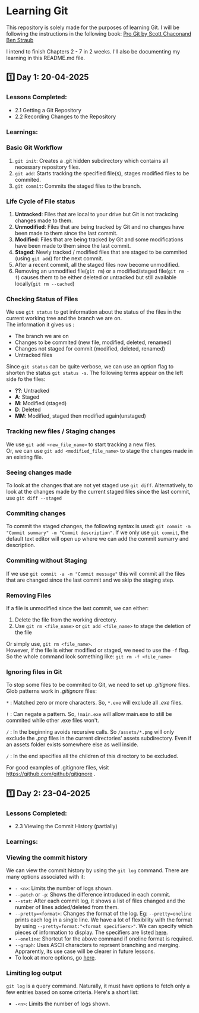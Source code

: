 # Learning Git

This repository is solely made for the purposes of learning Git. I will be following the instructions in the following book:
[Pro Git by Scott Chaconand Ben Straub](https://git-scm.com/book/en/v2)

I intend to finish Chapters 2 - 7 in 2 weeks. I'll also be documenting my learning in this README.md file.

## 1️⃣ Day 1: 20-04-2025

### **Lessons Completed:**

- 2.1 Getting a Git Repository
- 2.2 Recording Changes to the Repository

### **Learnings:**

### Basic Git Workflow

1. `git init`: Creates a .git hidden subdirectory which contains all necessary repository files.
2. `git add`: Starts tracking the specified file(s), stages modified files to be commited.
3. `git commit`: Commits the staged files to the branch.

### Life Cycle of File status

1. **Untracked**: Files that are local to your drive but Git is not trackcing changes made to them.
2. **Unmodified**: Files that are being tracked by Git and no changes have been made to them since the last commit.
3. **Modified**: Files that are being tracked by Git and some modifications have been made to them since the last commit.
4. **Staged**: Newly tracked / modified files that are staged to be commited (using `git add`) for the next commit.
5. After a recent commit, all the staged files now become unmodified.
6. Removing an unmodified file(`git rm`) or a modified/staged file(`git rm -f`) causes them to be either deleted or untracked but still available locally(`git rm --cached`)

### Checking Status of Files

We use `git status` to get information about the status of the files in the current working tree and the branch we are on. <br />
The information it gives us :

- The branch we are on
- Changes to be commited (new file, modified, deleted, renamed)
- Changes not staged for commit (modified, deleted, renamed)
- Untracked files

Since `git status` can be quite verbose, we can use an option flag to shorten the status `git status -s`. The following terms appear on the left side fo the files:

- **??**: Untracked
- **A**: Staged
- **M**: Modified (staged)
- **D**: Deleted
- **MM**: Modified, staged then modified again(unstaged)

### Tracking new files / Staging changes
We use `git add <new_file_name>` to start tracking a new files. <br />
Or, we can use `git add <modified_file_name>` to stage the changes made in an existing file.

### Seeing changes made
To look at the changes that are not yet staged use `git diff`. Alternatively, to look at the changes made by the current staged files since the last commit, use `git diff --staged`


### Commiting changes
To commit the staged changes, the following syntax is used: `git commit -m "Commit summary" -m "Commit description"`. If we only use `git commit`, the default text editor will open up where we can add the commit sumarry and description.

### Commiting without Staging
If we use `git commit -a -m "Commit message"` this will commit all the files that are changed since the last commit and we skip the staging step.

### Removing Files
If a file is unmodified since the last commit, we can either:
1. Delete the file from the working directory.
2. Use `git rm <file_name>` or `git add <file_name>` to stage the deletion of the file

Or simply use, `git rm <file_name>`.<br />
However, if the file is either modified or staged, we need to use the `-f` flag. So the whole command look something like: 
`git rm -f <file_name>`

### Ignoring files in Git
To stop some files to be commited to Git, we need to set up *.gitignore* files. Glob patterns work in *.gitignore* files:

`*` : Matched zero or more characters. So, `*.exe` will exclude all *.exe* files.

`!` : Can negate a pattern. So, `!main.exe` will allow main.exe to still be commited while other .exe files won't.

`/` : In the beginning avoids recursive calls. So `/assets/*.png` will only exclude the *.png* files in the current directories' assets subdirectory. Even if an assets folder exists somewhere else as well inside.

`/` : In the end specifies all the children of this directory to be excluded.

For good examples of .gitignore files, visit https://github.com/github/gitignore .

## 1️⃣ Day 2: 23-04-2025

### **Lessons Completed:**

- 2.3 Viewing the Commit History (partially)

### **Learnings:**

### Viewing the commit history
We can view the commit history by using the `git log` command. There are many options associated with it: 
- `- <n>`: Limits the number of logs shown.
- `--patch` or `-p`: Shows the difference introduced in each commit.
- `--stat`: After each commit log, it shows a list of files changed and the number of lines added/deleted from them.
- `--pretty=<format>`: Changes the format of the log. Eg: `--pretty=oneline` prints each log in a single line. We have a lot of flexibility with the format by using `--pretty=format:"<format specifiers>"`. We can specify which pieces of information to display. The specifiers are listed [here](https://git-scm.com/book/en/v2/Git-Basics-Viewing-the-Commit-History#pretty_format).
- `--oneline`: Shortcut for the above command if oneline format is required.
- `--graph`: Uses ASCII characters to reprsent branching and merging. Apprarently, its use case will be clearer in future lessons.
- To look at more options, go [here](https://git-scm.com/book/en/v2/Git-Basics-Viewing-the-Commit-History#log_options).

### Limiting log output

`git log` is a query command. Naturally, it must have options to fetch only a few entries based on some criteria. Here's a short list:
- `-<n>`: Limits the number of logs shown.